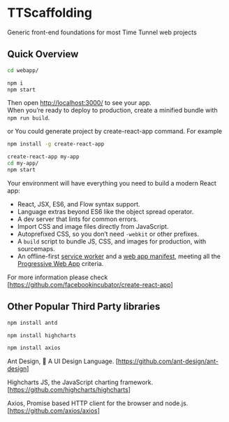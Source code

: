 # TTScaffolding
Generic front-end foundations for most Time Tunnel web projects


## Quick Overview

```sh
cd webapp/

npm i 
npm start
```

Then open [http://localhost:3000/](http://localhost:3000/) to see your app.<br>
When you’re ready to deploy to production, create a minified bundle with `npm run build`.


or You could generate project by create-react-app command. For example

```sh
npm install -g create-react-app

create-react-app my-app
cd my-app/
npm start
```

Your environment will have everything you need to build a modern React app:

* React, JSX, ES6, and Flow syntax support.
* Language extras beyond ES6 like the object spread operator.
* A dev server that lints for common errors.
* Import CSS and image files directly from JavaScript.
* Autoprefixed CSS, so you don’t need `-webkit` or other prefixes.
* A `build` script to bundle JS, CSS, and images for production, with sourcemaps.
* An offline-first [service worker](https://developers.google.com/web/fundamentals/getting-started/primers/service-workers) and a [web app manifest](https://developers.google.com/web/fundamentals/engage-and-retain/web-app-manifest/), meeting all the [Progressive Web App](https://github.com/facebookincubator/create-react-app/blob/master/packages/react-scripts/template/README.md#making-a-progressive-web-app) criteria.

For more information please check [https://github.com/facebookincubator/create-react-app]


## Other Popular Third Party libraries

```sh
npm install antd

npm install highcharts

npm install axios
```

Ant Design, 🐜 A UI Design Language. [https://github.com/ant-design/ant-design]

Highcharts JS, the JavaScript charting framework. [https://github.com/highcharts/highcharts] 

Axios, Promise based HTTP client for the browser and node.js. [https://github.com/axios/axios]

